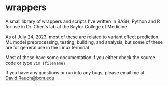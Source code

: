 # wrappers

A small library of wrappers and scripts I've written in BASH, Python and R for use in Dr. Chen's lab at the Baylor College of Medicine

As of July 24, 2023, most of these are related to variant effect prediction ML model preprocessing, testing, building, and analysis, but some of these are for general use in the Linux terminal

Most of these have some documentation if you either check the source code or type `vim {filename}`

If you have any questions or run into any bugs, please email me at David.Rauch@bcm.edu
